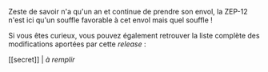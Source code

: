 Zeste de savoir n'a qu'un an et continue de prendre son envol, la ZEP-12 n'est ici qu'un souffle favorable à cet envol
mais quel souffle !

Si vous êtes curieux, vous pouvez également retrouver la liste complète des modifications aportées par cette *release* :

[[secret]]
| *à remplir*
